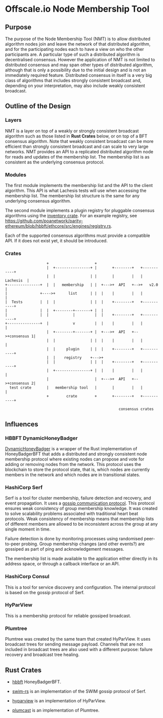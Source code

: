 # Offscale.io Node Membership Tool


## Purpose

The purpose of the Node Membership Tool (NMT) is to allow distributed algorithm
nodes join and leave the network of that distributed algorithm, and for the
participating nodes each to have a view on who the other participants are. A
particular type of such a distributed algorithm is decentralised
consensus. However the application of NMT is not limited to distributed
consensus and may span other types of distributed algorithm, although that is
only a possibility due to the initial design and is not an immediately required
feature. Distributed consensus in itself is a very big class of algorithms that
includes strongly consistent broadcast and, depending on your interpretation,
may also include weakly consistent broadcast.


## Outline of the Design

### Layers

NMT is a layer on top of a weakly or strongly consistent broadcast algorithm
such as those listed in **Rust Crates** below, or on top of a BFT consensus
algorithm. Note that weakly consistent broadcast can be more efficient than
strongly consistent broadcast and can scale to very large networks. NMT provides
an API to a replicated distributed algorithm node for reads and updates of the
membership list. The membership list is as consistent as the underlying
consensus protocol.


### Modules

The first module implements the membership list and the API to the client
algorithm. This API is what Lachesis tests will use when accessing the
membership list. The membership list structure is the same for any underlying
consensus algorithm.

The second module implements a plugin registry for pluggable consensus
algorithms using the [inventory crate](https://crates.io/crates/inventory). For
an example registry, see
https://github.com/poanetwork/parity-ethereum/blob/hbbft/ethcore/src/engines/registry.rs.

Each of the supported consensus algorithms must provide a compatible API. If it
does not exist yet, it should be introduced.


### Crates

```
                   +                     +
                   |  +----------------+ |       +--------+   +-----------+
                   |  |                | |       |        |   | Lachesis  |
+---------------+  |  |   membership   | |  +--->+  API   +-->+   v2.0    |
|               +---->+      list      | |  |    |        |   |           |
|  Tests        |  |  |                | |  |    +--------+   +-----------+
|               |  |  +--------+-------+ |  |
|               |  |           |         |  |    +--------+   +-----------+
+---------------+  |           v         |  |    |        |   |           |
                   |  +--------+-------+ |  +--->+  API   +-->+consensus 1|
                   |  |                | |  |    |        |   |           |
                   |  |     plugin     | |  |    +--------+   +-----------+
                   |  |    registry    +--->+
                   |  |                | |  |    +--------+   +-----------+
                   |  +----------------+ |  |    |        |   |           |
                   |                     |  +--->+  API   +-->+consensus 2|
  test crate       |   membership tool   |       |        |   |           |
                   +        crate        +       +--------+   +-----------+

                                                    consensus crates
```


## Influences

### HBBFT DynamicHoneyBadger

[DynamicHoneyBadger](https://github.com/poanetwork/hbbft/blob/master/src/dynamic_honey_badger/mod.rs)
is a wrapper of the Rust implementation of HoneyBadgerBFT that adds a
distributed and strongly consistent node membership protocol where existing
nodes can propose and vote for adding or removing nodes from the network. This
protocol uses the blockchain to store the protocol state, that is, which nodes
are currently members in the network and which nodes are in transitional states.


### HashiCorp Serf

Serf is a tool for cluster membership, failure detection and recovery, and event
propagation. It uses a [gossip communication
protocol](https://www.serf.io/docs/internals/gossip.html). This protocol ensures
weak consistency of group membership knowledge. It was created to solve
scalability problems associated with traditional heart beat protocols. Weak
consistency of membership means that membership lists of different members are
allowed to be inconsistent across the group at any single moment in time.

Failure detection is done by monitoring processes using randomised peer-to-peer
probing. Group membership changes (and other events?) are gossiped as part of
ping and acknowledgement messages.

The membership list is made available to the application either directly in its
address space, or through a callback interface or an API.


### HashiCorp Consul

This is a tool for service discovery and configuration. The internal protocol is
based on the gossip protocol of Serf.


### HyParView

This is a membership protocol for reliable gossiped broadcast.


### Plumtree

Plumtree was created by the same team that created HyParView. It uses broadcast
trees for sending message payload. Channels that are not included in broadcast
trees are also used with a different purpose: failure recovery and broadcast
tree healing.


## Rust Crates

- [hbbft](https://github.com/poanetwork/hbbft) HoneyBadgerBFT.

- [swim-rs](https://github.com/mhallin/swim-rs) is an implementation of the SWIM
  gossip protocol of Serf.

- [hyparview](https://github.com/sile/hyparview) is an implementation of
  HyParView.

- [plumcast](https://github.com/sile/plumcast) is an implementation of Plumtree.
